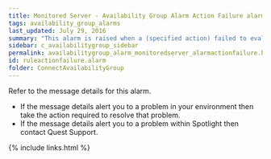 ```yaml
---
title: ﻿Monitored Server - Availability Group Alarm Action Failure alarm
tags: availability_group_alarms
last_updated: July 29, 2016
summary: "This alarm is raised when a (specified action) failed to evaluate."
sidebar: c_availabilitygroup_sidebar
permalink: availabilitygroup_alarm_monitoredserver_alarmactionfailure.html
id: ruleactionfailure.alarm
folder: ConnectAvailabilityGroup
---
```



Refer to the message details for this alarm.

* If the message details alert you to a problem in your environment then take the action required to resolve that problem.
* If the message details alert you to a problem within Spotlight then contact Quest Support.


{% include links.html %}
